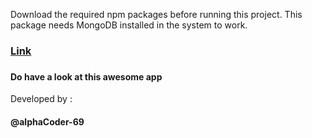 Download the required npm packages before running this project.
This package needs MongoDB installed in the system to work.

<h3><a href=https://secure-plains-84654.herokuapp.com/>Link</a><h3>

<h4>Do have a look at this awesome app</h4>

Developed by :<h4>@alphaCoder-69</h4>
